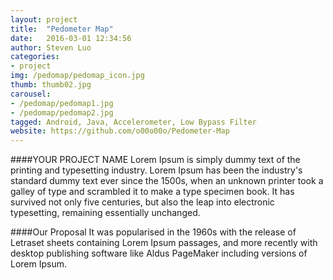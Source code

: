 ```yaml
---
layout: project
title:  "Pedometer Map"
date:   2016-03-01 12:34:56
author: Steven Luo
categories:
- project
img: /pedomap/pedomap_icon.jpg
thumb: thumb02.jpg
carousel:
- /pedomap/pedomap1.jpg
- /pedomap/pedomap2.jpg
tagged: Android, Java, Accelerometer, Low Bypass Filter
website: https://github.com/o00o00o/Pedometer-Map
---
```

####YOUR PROJECT NAME
Lorem Ipsum is simply dummy text of the printing and typesetting industry. Lorem Ipsum has been the industry's standard dummy text ever since the 1500s, when an unknown printer took a galley of type and scrambled it to make a type specimen book. It has survived not only five centuries, but also the leap into electronic typesetting, remaining essentially unchanged.

####Our Proposal
It was popularised in the 1960s with the release of Letraset sheets containing Lorem Ipsum passages, and more recently with desktop publishing software like Aldus PageMaker including versions of Lorem Ipsum.
